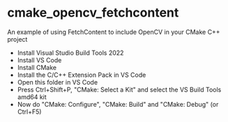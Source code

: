 # cmake_opencv_fetchcontent
An example of using FetchContent to include OpenCV in your CMake C++ project

- Install Visual Studio Build Tools 2022
- Install VS Code
- Install CMake
- Install the C/C++ Extension Pack in VS Code
- Open this folder in VS Code
- Press Ctrl+Shift+P, "CMake: Select a Kit" and select the VS Build Tools amd64 kit
- Now do "CMake: Configure", "CMake: Build" and "CMake: Debug" (or Ctrl+F5)
